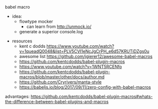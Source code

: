 babel macro

- idea:
  - flowtype mocker
    - can learn from http://unmock.io/
  - generate a superior console.log

* resources
  - kent c dodds https://www.youtube.com/watch?v=1queadQ0048&list=PLV5CVI1eNcJgCrPH_e6d57KRUTiDZgs0u
  - awesome list https://github.com/jgierer12/awesome-babel-macros
  - https://github.com/kentcdodds/babel-plugin-macros
  - https://www.youtube.com/watch?v=1WNT5RCENfo
  - https://github.com/kentcdodds/babel-plugin-macros/blob/master/other/docs/author.md
  - https://github.com/Cryrivers/manta-style
  - https://babeljs.io/blog/2017/09/11/zero-config-with-babel-macros

advantages: https://github.com/kentcdodds/babel-plugin-macros#whats-the-difference-between-babel-plugins-and-macros
